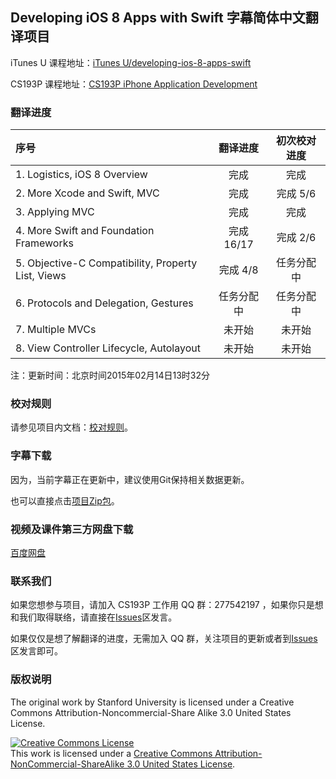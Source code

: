 Developing iOS 8 Apps with Swift 字幕简体中文翻译项目
---

iTunes U 课程地址：[iTunes U/developing-ios-8-apps-swift](https://itunes.apple.com/us/course/developing-ios-8-apps-swift/id961180099)

CS193P 课程地址：[CS193P iPhone Application Development](http://web.stanford.edu/class/cs193p/cgi-bin/drupal/)

### 翻译进度

序号 | 翻译进度 | 初次校对进度
:----------- | :-----------: | :-----------:
1. Logistics, iOS 8 Overview | 完成 | 完成
2. More Xcode and Swift, MVC | 完成 | 完成 5/6
3. Applying MVC | 完成 | 完成
4. More Swift and Foundation Frameworks | 完成 16/17 | 完成 2/6
5. Objective-C Compatibility, Property List, Views | 完成 4/8  | 任务分配中
6. Protocols and Delegation, Gestures | 任务分配中 | 任务分配中
7. Multiple MVCs | 未开始 | 未开始
8. View Controller Lifecycle, Autolayout | 未开始 | 未开始

注：更新时间：北京时间2015年02月14日13时32分

### 校对规则

请参见项目内文档：[校对规则](./proofread-rules.md)。

### 字幕下载

因为，当前字幕正在更新中，建议使用Git保持相关数据更新。

也可以直接点击[项目Zip包](https://github.com/x140yu/Developing_iOS_8_Apps_With_Swift/archive/master.zip)。

### 视频及课件第三方网盘下载

[百度网盘](http://pan.baidu.com/s/1i3glp2l)

### 联系我们

如果您想参与项目，请加入 CS193P 工作用 QQ 群：277542197 ，如果你只是想和我们取得联络，请直接在[Issues](https://github.com/x140yu/Developing_iOS_8_Apps_With_Swift/issues)区发言。

如果仅仅是想了解翻译的进度，无需加入 QQ 群，关注项目的更新或者到[Issues](https://github.com/x140yu/Developing_iOS_8_Apps_With_Swift/issues)区发言即可。

### 版权说明

The original work by Stanford University is licensed under a Creative Commons Attribution-Noncommercial-Share Alike 3.0 United States License.

<a rel="license" href="http://creativecommons.org/licenses/by-nc-sa/3.0/us/"><img alt="Creative Commons License" style="border-width:0" src="https://i.creativecommons.org/l/by-nc-sa/3.0/us/88x31.png" /></a><br />This work is licensed under a <a rel="license" href="http://creativecommons.org/licenses/by-nc-sa/3.0/us/">Creative Commons Attribution-NonCommercial-ShareAlike 3.0 United States License</a>.
